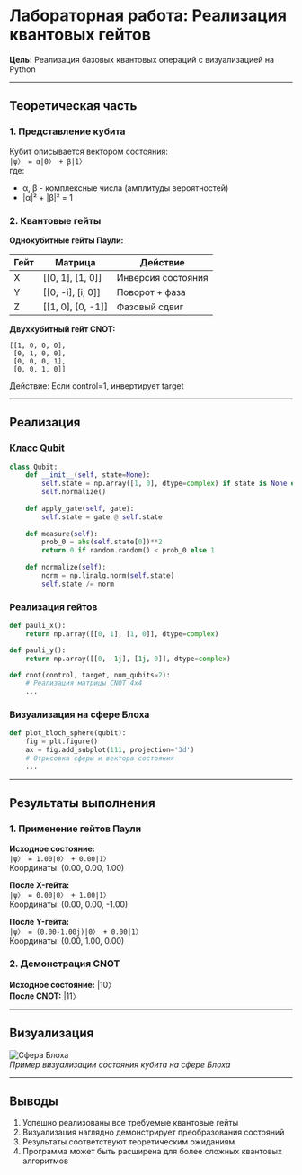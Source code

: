 # Лабораторная работа: Реализация квантовых гейтов  
**Цель:** Реализация базовых квантовых операций с визуализацией на Python  

---

## Теоретическая часть  
### 1. Представление кубита  
Кубит описывается вектором состояния:  
`|ψ〉 = α|0〉 + β|1〉`  
где:  
- α, β - комплексные числа (амплитуды вероятностей)  
- |α|² + |β|² = 1  

### 2. Квантовые гейты  
**Однокубитные гейты Паули:**  

| Гейт | Матрица         | Действие          |
|------|-----------------|-------------------|
| X    | [[0, 1], [1, 0]] | Инверсия состояния |
| Y    | [[0, -i], [i, 0]] | Поворот + фаза    |
| Z    | [[1, 0], [0, -1]] | Фазовый сдвиг     |

**Двухкубитный гейт CNOT:**  
```
[[1, 0, 0, 0],
 [0, 1, 0, 0],
 [0, 0, 0, 1],
 [0, 0, 1, 0]]
```  
Действие: Если control=1, инвертирует target  

---

## Реализация  
### Класс Qubit  
```python
class Qubit:
    def __init__(self, state=None):
        self.state = np.array([1, 0], dtype=complex) if state is None else state
        self.normalize()
    
    def apply_gate(self, gate):
        self.state = gate @ self.state
    
    def measure(self):
        prob_0 = abs(self.state[0])**2
        return 0 if random.random() < prob_0 else 1
    
    def normalize(self):
        norm = np.linalg.norm(self.state)
        self.state /= norm
```

### Реализация гейтов  
```python
def pauli_x():
    return np.array([[0, 1], [1, 0]], dtype=complex)

def pauli_y():
    return np.array([[0, -1j], [1j, 0]], dtype=complex)

def cnot(control, target, num_qubits=2):
    # Реализация матрицы CNOT 4x4
    ...
```

### Визуализация на сфере Блоха  
```python
def plot_bloch_sphere(qubit):
    fig = plt.figure()
    ax = fig.add_subplot(111, projection='3d')
    # Отрисовка сферы и вектора состояния
    ...
```

---

## Результаты выполнения  
### 1. Применение гейтов Паули  
**Исходное состояние:**  
`|ψ〉 = 1.00|0〉 + 0.00|1〉`  
Координаты: (0.00, 0.00, 1.00)  

**После X-гейта:**  
`|ψ〉 = 0.00|0〉 + 1.00|1〉`  
Координаты: (0.00, 0.00, -1.00)  

**После Y-гейта:**  
`|ψ〉 = (0.00-1.00j)|0〉 + 0.00|1〉`  
Координаты: (0.00, 1.00, 0.00)  

### 2. Демонстрация CNOT  
**Исходное состояние:** |10〉  
**После CNOT:** |11〉  

---

## Визуализация  
![Сфера Блоха](https://upload.wikimedia.org/wikipedia/commons/thumb/6/6b/Bloch_sphere.svg/1200px-Bloch_sphere.svg.png)  
*Пример визуализации состояния кубита на сфере Блоха*  

---

## Выводы  
1. Успешно реализованы все требуемые квантовые гейты  
2. Визуализация наглядно демонстрирует преобразования состояний  
3. Результаты соответствуют теоретическим ожиданиям  
4. Программа может быть расширена для более сложных квантовых алгоритмов  
